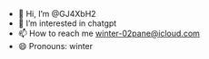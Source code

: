 - 👋 Hi, I’m @GJ4XbH2
- 👀 I’m interested in chatgpt
- 📫 How to reach me winter-02pane@icloud.com
- 😄 Pronouns: winter

<!---
GJ4XbH2/GJ4XbH2 is a ✨ special ✨ repository because its `README.md` (this file) appears on your GitHub profile.
You can click the Preview link to take a look at your changes.
--->
